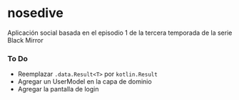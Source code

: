 # nosedive
Aplicación social basada en el episodio 1 de la tercera temporada de la serie Black Mirror

### To Do

- Reemplazar `.data.Result<T>` por `kotlin.Result`
- Agregar un UserModel en la capa de dominio
- Agregar la pantalla de login
